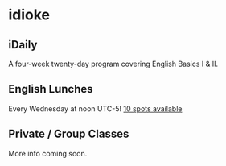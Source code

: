 # idioke

## iDaily
A four-week twenty-day program covering English Basics I & II.

## English Lunches
Every Wednesday at noon UTC-5! [10 spots available](https://calendly.com/dreamfreely/english-lunches)

## Private / Group Classes
More info coming soon.
